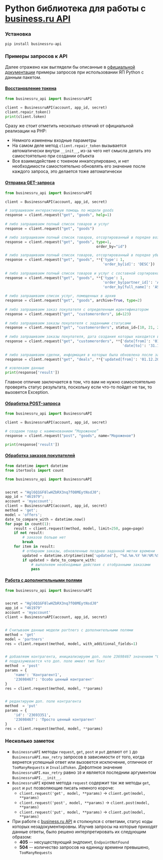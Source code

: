 Python библиотека для работы с [business.ru API](http://developers.business.ru)
============================
### Установка
`pip install businessru-api`
### Примеры запросов к API
Далее отражено как выглядели бы описанные в [официальной документации](http://developers.business.ru/api-polnoe/primery_zaprosov_k_api/377)
примеры запросов при использовании ЯП Python с данным пакетом.
#### [Восстановление токена](http://developers.business.ru/api-polnoe/primery_zaprosov_k_api/377)
```python
from businessru_api import BusinessruAPI

client = BusinessruAPI(account, app_id, secret)
client.repair_token()
print(client.token)
```
Сразу же стоит отметить несколько отличий от официальной реализации на PHP:
- Немного изменены входные параметры
- На самом деле метод `client.repair_token` вызывается автоматически внутри `__init__`,
из-за чего нет смысла делать это самостоятельно при создании объекта
- Все взаимодействие с токеном инкапсулировано, и нет необходимости самостоятельно обновлять его значение
после каждого запроса, это делается тоже автоматически

#### [Отправка GET-запроса](http://developers.business.ru/api-polnoe/otpravka_get-zaprosa/384)
```python
from businessru_api import BusinessruAPI

client = BusinessruAPI(account, app_id, secret)

# запрашиваем интерактивную помощь по модели goods
response = client.request("get", "goods", help=1)
 
# либо запрашиваем полный список товаров и услуг
response = client.request("get", "goods")

# либо запрашиваем полный список товаров, отсортированный в порядке возрастания идентификатора
response = client.request("get", "goods", type=1,
                                          order_by="id")

# либо запрашиваем полный список товаров, отсортированный в порядке убывания идентификатора
response = client.request("get", "goods", **{'type': 1, 
                                             'order_by[id]': 'DESC'})
 
# либо запрашиваем полный список товаров и услуг с составной сортировкой 
response = client.request("get", "goods", **{'type': 1, 
                                             'order_by[partner_id]': 'ASC',
                                             'order_by[full_name]': 'ASC'})
 
# либо запрашиваем список услуг, помещенных в архив
response = client.request("get", "goods", archive=True, type=2)
 
# либо запрашиваем заказ покупателя c определенным идентификатором
response = client.request("get", "customerorders", id=123)
 
# либо запрашиваем заказы покупателя c заданными статусами 
response = client.request("get", "customerorders", status_id=[10, 21, 22, 23 ])
 
# либо запрашиваем заказы покупателя, дата создания которых находится в заданном диапазоне 
response = client.request("get", "customerorders", **{'date[from]': '01.12.2016',
                                                      'date[to]': '31.12.2016'})
 
# либо запрашиваем сделки, информация в которых была обновлена после заданного момента времени
response = client.request("get", "deals", **{'updated[from]': '01.12.2016 12:00:00'})

# извлекаем данные
print(response['result'])
```
Главное отличие заключается в том, что вам не нужно самостоятельно проверять статус результата, поскольку если что-то пойдет не так,
то вызовется Exception.

#### [Обработка POST-запроса](http://developers.business.ru/api-polnoe/otpravka_post-zaprosa/385)
```python
from businessru_api import BusinessruAPI

client = BusinessruAPI(account, app_id, secret)

# создаем товар с наименованием “Мороженое”
response = client.request("post", "goods", name="Мороженое")

print(response['result'])
```

#### [Обработка заказов покупателей](http://developers.business.ru/api-polnoe/obrabotka_zakazov_pokupatelej/386)
```python
from datetime import datetime
from itertools import count

from businessru_api import BusinessruAPI


secret = "Hgl6Q1GF8lwHZbRX3nq7fO8MEytNsdJ0";
app_id = "461979";
account = 'myaccount';
client = BusinessruAPI(account, app_id, secret)
method = 'get';
model = 'offers';
date_to_compare_with = datetime.now()
for page in count(1):
    result = client.request(method, model, limit=250, page=page)
    if not result:
        # заказов больше нет
        break
    for item in result:
        # отбираем заказы, обновленные позднее заданной метки времени
        updated = datetime.strptime(item['updated'], "%d.%m.%Y %H:%M:%S.%f")
        if updated > date_to_compare_with: 
            # выполняем необходимые действия с отобранными заказами  
            pass
```

#### [Работа с дополнительными полями](http://developers.business.ru/api-polnoe/rabota_s_dopolnitelnymi_polyami/387)
```python
from businessru_api import BusinessruAPI


secret = "Hgl6Q1GF8lwHZbRX3nq7fO8MEytNsdJ0"
app_id = "461979"
account = 'myaccount'
client = BusinessruAPI(account, app_id, secret)


# Считываем данные модели partners с дополнительными полями
method = 'get'
model = 'partners'
res = client.request(method, model, with_additional_fields=1)


# добавляем контрагента, инициализируем доп. поле 23698467 значением "Особо ценный контрагент"
# подразумевается что доп. поле имеет тип Техт
method  = 'post'
params = {
    'name': 'Контрагент1',
    '23698467': 'Особо ценный контрагент'
}
res = client.request(method, model, **params)


# редактируем доп. поле контрагента
method  = 'put'
params = {
    'id': '23693351',
    '23698467': 'Просто ценный контрагент'
}
res = client.request(method, model, **params)
```
### Несколько заметок
- `BusinessruAPI` методы `request`, `get`, `post` и `put` делают от `1` до `BusinessruAPI.max_retry` запросов в зависимости от того,
когда вернется успешный ответ или вызовется исключение, отличное от `TooManyRequests` и `InvalidToken`. Дефолтное значение 
`BusinessruAPI.max_retry` равно `10` и является последним аргументом `BusinessruAPI.__init__`.
- `BusinessruAPI` кроме метода `request` содержит так же методы `get`, `post` и `put` позволяющие писать немного короче:
    - `client.request('get', model, **params)` -> `client.get(model, **params)`
    - `client.request('post', model, **params)` -> `client.post(model, **params)`
    - `client.request('put', model, **params)` -> `client.put(model, **params)`
- При работе с [business.ru API](http://developers.business.ru) я столкнулся с ответами, статус коды которых незадокументировны. 
Изучив запросы на которые приходят данные ответы, было решено интерпретировать их следующим образом:
    - __405__ -- несуществующий эндпоинт, `EndpointNotFound`
    - __504__ -- количество запросов на единицу времени превышено, `TooManyRequests`
